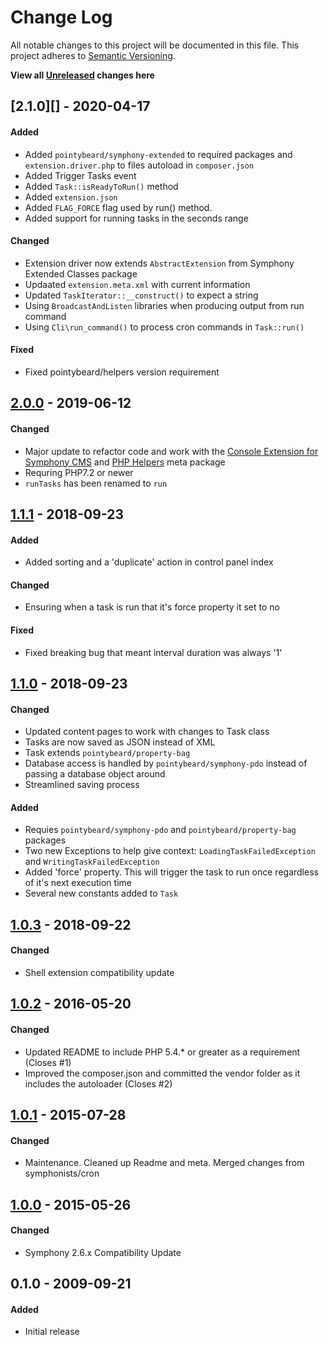 # Change Log
All notable changes to this project will be documented in this file.
This project adheres to [Semantic Versioning](http://semver.org/).

**View all [Unreleased][] changes here**

## [2.1.0][] - 2020-04-17
#### Added
-   Added `pointybeard/symphony-extended` to required packages and `extension.driver.php` to files autoload in `composer.json`
-   Added Trigger Tasks event
-   Added `Task::isReadyToRun()` method
-   Added `extension.json`
-   Added `FLAG_FORCE` flag used by run() method.
-   Added support for running tasks in the seconds range

#### Changed
-   Extension driver now extends `AbstractExtension` from Symphony Extended Classes package
-   Updaated `extension.meta.xml` with current information
-   Updated `TaskIterator::__construct()` to expect a string
-   Using `BroadcastAndListen` libraries when producing output from run command
-   Using `Cli\run_command()` to process cron commands in `Task::run()`

#### Fixed
-   Fixed pointybeard/helpers version requirement

## [2.0.0][] - 2019-06-12
#### Changed
-   Major update to refactor code and work with the [Console Extension for Symphony CMS](https://github.com/pointybeard/console) and [PHP Helpers](https://github.com/pointybeard/helpers) meta package
-   Requring PHP7.2 or newer
-   `runTasks` has been renamed to `run`

## [1.1.1][] - 2018-09-23
#### Added
-   Added sorting and a 'duplicate' action in control panel index

#### Changed
-   Ensuring when a task is run that it's force property it set to no

#### Fixed
-   Fixed breaking bug that meant interval duration was always '1'

## [1.1.0] - 2018-09-23
#### Changed
-   Updated content pages to work with changes to Task class
-   Tasks are now saved as JSON instead of XML
-   Task extends `pointybeard/property-bag`
-   Database access is handled by `pointybeard/symphony-pdo` instead of passing a database object around
-   Streamlined saving process

#### Added
-   Requies `pointybeard/symphony-pdo` and `pointybeard/property-bag` packages
-   Two new Exceptions to help give context: `LoadingTaskFailedException` and `WritingTaskFailedException`
-   Added 'force' property. This will trigger the task to run once regardless of it's next execution time
-   Several new constants added to `Task`

## [1.0.3] - 2018-09-22
#### Changed
-   Shell extension compatibility update

## [1.0.2] - 2016-05-20
#### Changed
-   Updated README to include PHP 5.4.* or greater as a requirement (Closes #1)
-   Improved the composer.json and committed the vendor folder as it includes the autoloader (Closes #2)

## [1.0.1] - 2015-07-28
#### Changed
-   Maintenance. Cleaned up Readme and meta. Merged changes from symphonists/cron

## [1.0.0] - 2015-05-26
#### Changed
-   Symphony 2.6.x Compatibility Update

## 0.1.0 - 2009-09-21
#### Added
-   Initial release

[Unreleased]: https://github.com/pointybeard/console/compare/2.1.0...integration
[2.0.0]: https://github.com/pointybeard/console/compare/2.0.0...2.1.0
[2.0.0]: https://github.com/pointybeard/console/compare/1.1.1...2.0.0
[1.1.1]: https://github.com/pointybeard/console/compare/1.1.0...1.1.1
[1.1.0]: https://github.com/pointybeard/cron/compare/1.0.3...1.1.0
[1.0.3]: https://github.com/pointybeard/cron/compare/1.0.2...1.0.3
[1.0.2]: https://github.com/pointybeard/cron/compare/1.0.1...1.0.2
[1.0.1]: https://github.com/pointybeard/cron/compare/1.0.0...1.0.1
[1.0.0]: https://github.com/pointybeard/cron/compare/0.1.0...1.0.0
